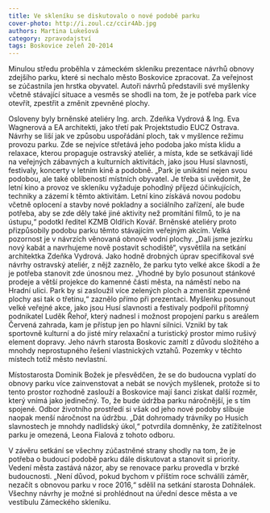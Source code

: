 ```yaml
---
title: Ve skleníku se diskutovalo o nové podobě parku
cover-photo: http://i.zoul.cz/ccir4Ab.jpg
authors: Martina Lukešová
category: zpravodajství
tags: Boskovice zeleň 20-2014
---
```


Minulou středu proběhla v zámeckém skleníku prezentace návrhů obnovy zdejšího parku, které si nechalo město Boskovice zpracovat. Za veřejnost se zúčastnila jen hrstka obyvatel. Autoři návrhů představili své myšlenky včetně stávající situace a vesměs se shodli na tom, že je potřeba park více otevřít, zpestřit a změnit zpevněné plochy.

Osloveny byly brněnské ateliéry Ing. arch. Zdeňka Vydrová & Ing. Eva Wagnerová a EA architekti, jako třetí pak Projektstudio EUCZ Ostrava. Návrhy se liší jak ve způsobu uspořádání ploch, tak v myšlence režimu provozu parku. Zde se nejvíce střetává jeho podoba jako místa klidu a relaxace, kterou propaguje ostravský ateliér, a místa, kde se setkávají lidé na veřejných zábavných a kulturních aktivitách, jako jsou Husí slavnosti, festivaly, koncerty v letním kině a podobně. „Park je unikátní nejen svou podobou, ale také oblíbeností místních obyvatel. Je třeba si uvědomit, že letní kino a provoz ve skleníku vyžaduje pohodlný příjezd účinkujících, techniky a zázemí k těmto aktivitám. Letní kino získává novou podobu včetně oplocení a stavby nové pokladny a sociálního zařízení, ale bude potřeba, aby se zde děly také jiné aktivity než promítání filmů, to je na ústupu,“ podotkl ředitel KZMB Oldřich Kovář. Brněnské ateliéry proto přizpůsobily podobu parku těmto stávajícím veřejným akcím. Velká pozornost je v návrzích věnovaná obnově vodní plochy. „Dali jsme jezírku nový kabát a navrhujeme nově postavit schodiště“, vysvětlila na setkání architektka Zdeňka Vydrová. Jako hodně drobných úprav specifikoval své návrhy ostravský ateliér, z nějž zaznělo, že parku tyto velké akce škodí a že je potřeba stanovit zde  únosnou mez. „Vhodné by bylo posunout stánkové prodeje a větší projekce do kamenné části města, na náměstí nebo na Hradní ulici. Park by si zasloužil více zelených ploch a zmenšit zpevněné plochy asi tak o třetinu,“ zaznělo přímo při prezentaci. Myšlenku posunout velké veřejné akce, jako jsou Husí slavnosti a festivaly podpořil přítomný podnikatel Luděk Řehoř, který nadnesl i možnost propojení parku s areálem Červená zahrada, kam je přístup jen po hlavní silnici. Vznikl by tak sportovně kulturní a do jisté míry relaxační a turistický prostor mimo rušivý element dopravy. Jeho návrh starosta Boskovic zamítl z důvodu složitého a mnohdy neprostupného řešení vlastnických vztahů. Pozemky v těchto místech totiž město nevlastní.

Místostarosta Dominik Božek je přesvědčen, že se do budoucna vyplatí do obnovy parku více zainvenstovat a nebát se nových myšlenek, protože si to tento prostor rozhodně zaslouží a Boskovice mají šanci získat další rozměr, který vnímá jako jedinečný. To, že bude údržba parku náročnější, je s tím spojené. Odbor životního prostředí si však od jeho nové podoby slibuje naopak menší náročnost na údržbu. „Dát dohromady trávníky po Husích slavnostech je mnohdy nadlidský úkol,“ potvrdila domněnky, že zatížitelnost parku je omezená, Leona Fialová z tohoto odboru.

V závěru setkání se všechny zúčastněné strany shodly na tom, že je potřeba o budoucí podobě parku dále diskutovat a stanovit si priority. Vedení města zastává názor, aby se renovace parku provedla v brzké budoucnosti. „Není důvod, pokud bychom v příštím roce schválili záměr, nezačít s obnovou parku v roce 2016,“ sdělil na setkání starosta Dohnálek.  Všechny návrhy je možné si prohlédnout na úřední desce města a ve vestibulu Zámeckého skleníku.